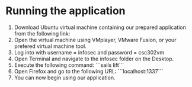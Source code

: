 # Running the application
<ol>
	<li>
		Download Ubuntu virtual machine containing our prepared application from the following link: 
	</li>
	<li>
		Open the virtual machine using VMplayer, VMware Fusion, or your prefered virtual machine tool.
	</li>
	<li>
		Log into with username = infosec and password = csc302vm
	</li>
	<li>
		Open Terminal and navigate to the infosec folder on the Desktop.
	</li>
	<li>
		Execute the following command: ```sails lift```
	</li>
	<li>
		Open Firefox and go to the following URL: ```localhost:1337```
	</li>
	<li>
		You can now begin using our application.
	</li>
</ol>